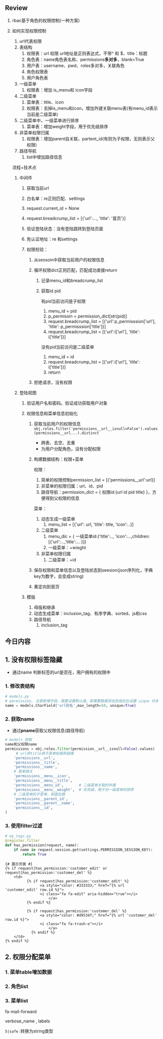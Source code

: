 ## Review

1. rbac基于角色的权限控制(一种方案)

2. 如何实现权限控制

   1. url代表权限
   2. 表结构
      1. 权限表：url 权限 url地址是正则表达式，不带^ 和 $、title：标题
      2. 角色表：name角色表名称、permissions**多对多**，blank=True
      3. 用户表：username、pwd、roles多对多，关联角色
      4. 角色权限表
      5. 用户角色表
   3. 一级菜单
      1. 权限表：增加 is_menu和 icon字段
   4. 二级菜单
      1. 菜单表：title、icon
      2. 权限表：去掉is_menu和icon，增加外键关联menu表(有menu_id表示当前是二级菜单)
   5. 二级菜单中，一级菜单进行排序
      1. 菜单表：增加weight字段，用于优先级排序
   6. 非菜单权限归属
      1. 权限表：增加parent自关联，partent_id(有则为子权限，无则表示父权限)
   7. 路径导航
      1. list中增加路径信息

   流程+技术点

   1. 中间件

      1. 获取当前url

      2. 白名单：re正则匹配、settings

      3. request.current_id = None

      4. request.breadcrump_list = [{'url':…, 'title': '首页'}]

      5. 验证登陆状态：没有登陆跳转到登陆页面

      6. 免认证地址：re 和settings

      7. 权限校验：

         1. 从sessoin中获取当前用户的权限信息

         2. 循环权限dict正则匹配，匹配成功直接return

            1. 记录menu_id和breadcrump_list

            2. 获取id pid

               有pid当前访问是子权限

               1. menu_id = pid
               2. p_permissin = permission_dict[str(pid)]
               3. request.breadcrump_list = [{'url':p_permisssion['url'], 'title': p_permisssion['title']}]
               4. request.breadcrump_list = [{'url':i['url'], 'title': i['title']}]

               没有pid当前访问是二级菜单

               1. menu_id = id
               2. request.breadcrump_list = [{'url':i['url'], 'title': i['title']}]
               3. return

         3. 拒绝请求，没有权限

   2. 登陆视图

      1. 验证用户名和密码。验证成功获取用户对象

      2. 权限信息和菜单信息初始化

         1. 获取当前用户的权限信息`obj.roles.filter('permissions__url__isnull=False').values(permissions__url...).distinct`

            - 跨表、去空、去重
            - 为用户分配角色，没有分配权限

         2. 构建数据结构：权限+菜单

            权限：

            1. 简单的权限控制permission_list = [{'permissions__url':url}]
            2. 非菜单的权限归属：url、id、pid
            3. 路径导航：permission_dict = { 权限id:{url id pid title} }，方便得到父权限的信息

            菜单：

            1. 动态生成一级菜单
               1. menu_list = [{'url': url, 'title': title, 'icon':..}]
            2. 二级菜单
               1. menu_dic = { 一级菜单id:{'title':.., 'icon':…,children:[{'url':…,'title':... }]}
               2. 一级菜单：+wieght
            3. 非菜单权限归属
               1. 二级菜单：+id

         3. 保存权限和菜单信息以及登陆状态到seesion(json序列化，字典key为数字，会变成string)

         4. 重定向到首页

      3. 模版

         1. 母版和继承
         2. 动态生成菜单：inclusion_tag、有序字典、sorted、js和css
         3. 路径导航
            1. inclusion_tag

## 今日内容

## 1. 没有权限标签隐藏

- 通过name 判断标签的url是否在，用户拥有的权限中

### 1. 修改表结构

```python
# models.py
# permission, 注意新增字段，需要设置默认值，即需要数据添加完成后在设置 uique 约束
name = models.CharField('url别名',max_length=50, unique=True)
```

### 2. 获取name

- 通过**pname**获取父权限信息(路径导航)

```python
# models 获取
name和父权限name
permissions = obj.roles.filter(permission__url__isnull=False).values(
  	 # url和title用于菜单标题和链接
    'permissions__url',
    'permissions__title',
    'permissions__name',
    # 菜单相关
    'permissions__menu__icon',
    'permissions__menu__title',
    'permissions__menu_id',       # 二级菜单关联的外键
    'permissions__menu__weight',  # 优先级，用于对一级菜单的排序
    # 二级菜单的子菜单，和面包屑
    'permissions__parent_id',
    'permissions__parent__name',
    'permissions__id',
)
```

### 3. 使用filter过滤

```python
# my_tags.py
@register.filter
def has_permission(request, name):
    if name in request.session.get(settings.PERMISSION_SESSION_KEY):
        return True
```

```django
{# 展示页面 #}
{% if request|has_permission:'customer_edit' or request|has_permission:'customer_del' %}
    <td>
          {% if request|has_permission:'customer_edit' %}
          		<a style="color: #333333;" href="{% url 'customer_edit' row.id %}">
                <i class="fa fa-edit" aria-hidden="true"></i>
      				</a>
          {% endif %}
					
          {% if request|has_permission:'customer_del' %}
          		<a style="color: #d9534f;" href="{% url 'customer_del' row.id %}">
                <i class="fa fa-trash-o"></i>
      				</a>
      		{% endif %}
    </td>
{% endif %}
```

## 2. 权限分配菜单

### 1. 菜单table增加数据

### 2. 角色list

### 3. 菜单list

fa-mail-forward

verbose_name , labels 

`5|safe` :转换为string类型



















